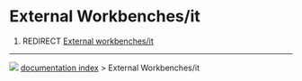 # External Workbenches/it
1.  REDIRECT [External workbenches/it](External_workbenches/it.md)



---
![](images/Button_right.svg) [documentation index](../README.md) > External Workbenches/it
